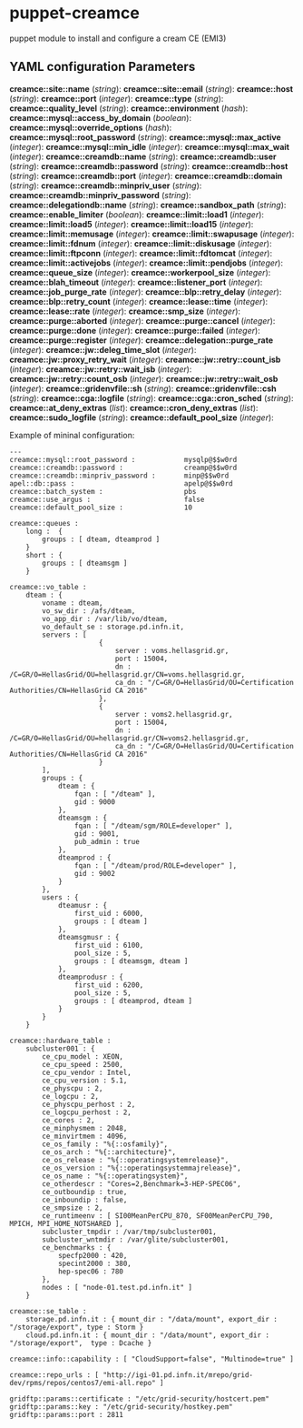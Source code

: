 # puppet-creamce

puppet module to install and configure a cream CE (EMI3)


## YAML configuration Parameters

**creamce::site::name** (_string_): 
**creamce::site::email** (_string_):
**creamce::host** (_string_):
**creamce::port** (_integer_):
**creamce::type** (_string_):
**creamce::quality_level** (_string_):
**creamce::environment** (_hash_):
**creamce::mysql::access_by_domain** (_boolean_):
**creamce::mysql::override_options** (_hash_):
**creamce::mysql::root_password** (_string_):
**creamce::mysql::max_active** (_integer_):
**creamce::mysql::min_idle** (_integer_):
**creamce::mysql::max_wait** (_integer_):
**creamce::creamdb::name** (_string_):
**creamce::creamdb::user** (_string_):
**creamce::creamdb::password** (_string_):
**creamce::creamdb::host** (_string_):
**creamce::creamdb::port** (_integer_):
**creamce::creamdb::domain** (_string_):
**creamce::creamdb::minpriv_user** (_string_):
**creamce::creamdb::minpriv_password** (_string_):
**creamce::delegationdb::name** (_string_):
**creamce::sandbox_path** (_string_):
**creamce::enable_limiter** (_boolean_):
**creamce::limit::load1** (_integer_):
**creamce::limit::load5** (_integer_):
**creamce::limit::load15** (_integer_):
**creamce::limit::memusage** (_integer_):
**creamce::limit::swapusage** (_integer_):
**creamce::limit::fdnum** (_integer_):
**creamce::limit::diskusage** (_integer_):
**creamce::limit::ftpconn** (_integer_):
**creamce::limit::fdtomcat** (_integer_):
**creamce::limit::activejobs** (_integer_):
**creamce::limit::pendjobs** (_integer_):
**creamce::queue_size** (_integer_):
**creamce::workerpool_size** (_integer_):
**creamce::blah_timeout** (_integer_):
**creamce::listener_port** (_integer_):
**creamce::job_purge_rate** (_integer_):
**creamce::blp::retry_delay** (_integer_):
**creamce::blp::retry_count** (_integer_):
**creamce::lease::time** (_integer_):
**creamce::lease::rate** (_integer_):
**creamce::smp_size** (_integer_):
**creamce::purge::aborted** (_integer_):
**creamce::purge::cancel** (_integer_):
**creamce::purge::done** (_integer_):
**creamce::purge::failed** (_integer_):
**creamce::purge::register** (_integer_):
**creamce::delegation::purge_rate** (_integer_):
**creamce::jw::deleg_time_slot** (_integer_):
**creamce::jw::proxy_retry_wait** (_integer_):
**creamce::jw::retry::count_isb** (_integer_):
**creamce::jw::retry::wait_isb** (_integer_):
**creamce::jw::retry::count_osb** (_integer_):
**creamce::jw::retry::wait_osb** (_integer_):
**creamce::gridenvfile::sh** (_string_):
**creamce::gridenvfile::csh** (_string_):
**creamce::cga::logfile** (_string_):
**creamce::cga::cron_sched** (_string_):
**creamce::at_deny_extras** (_list_):
**creamce::cron_deny_extras** (_list_):
**creamce::sudo_logfile** (_string_):
**creamce::default_pool_size** (_integer_):


Example of mininal configuration:
```
---
creamce::mysql::root_password :            mysqlp@$$w0rd
creamce::creamdb::password :               creamp@$$w0rd
creamce::creamdb::minpriv_password :       minp@$$w0rd
apel::db::pass :                           apelp@$$w0rd
creamce::batch_system :                    pbs
creamce::use_argus :                       false
creamce::default_pool_size :               10

creamce::queues :
    long :  { 
        groups : [ dteam, dteamprod ]
    }
    short : {
        groups : [ dteamsgm ]
    }

creamce::vo_table :
    dteam : { 
        voname : dteam, 
        vo_sw_dir : /afs/dteam, 
        vo_app_dir : /var/lib/vo/dteam, 
        vo_default_se : storage.pd.infn.it,
        servers : [
                      {
                          server : voms.hellasgrid.gr,
                          port : 15004,
                          dn : /C=GR/O=HellasGrid/OU=hellasgrid.gr/CN=voms.hellasgrid.gr,
                          ca_dn : "/C=GR/O=HellasGrid/OU=Certification Authorities/CN=HellasGrid CA 2016"
                      },
                      {
                          server : voms2.hellasgrid.gr,
                          port : 15004,
                          dn : /C=GR/O=HellasGrid/OU=hellasgrid.gr/CN=voms2.hellasgrid.gr,
                          ca_dn : "/C=GR/O=HellasGrid/OU=Certification Authorities/CN=HellasGrid CA 2016"
                      }
        ],
        groups : {
            dteam : {
                fqan : [ "/dteam" ],
                gid : 9000
            },
            dteamsgm : {
                fqan : [ "/dteam/sgm/ROLE=developer" ],
                gid : 9001,
                pub_admin : true
            },
            dteamprod : {
                fqan : [ "/dteam/prod/ROLE=developer" ],
                gid : 9002
            }
        },
        users : {
            dteamusr : {
                first_uid : 6000,
                groups : [ dteam ]
            },
            dteamsgmusr : {
                first_uid : 6100,
                pool_size : 5,
                groups : [ dteamsgm, dteam ]
            },
            dteamprodusr : {
                first_uid : 6200,
                pool_size : 5,
                groups : [ dteamprod, dteam ]
            }
        }
    }

creamce::hardware_table :
    subcluster001 : {
        ce_cpu_model : XEON,
        ce_cpu_speed : 2500,
        ce_cpu_vendor : Intel,
        ce_cpu_version : 5.1,
        ce_physcpu : 2,
        ce_logcpu : 2,
        ce_physcpu_perhost : 2,
        ce_logcpu_perhost : 2,
        ce_cores : 2,
        ce_minphysmem : 2048,
        ce_minvirtmem : 4096,
        ce_os_family : "%{::osfamily}",
        ce_os_arch : "%{::architecture}",
        ce_os_release : "%{::operatingsystemrelease}",
        ce_os_version : "%{::operatingsystemmajrelease}",
        ce_os_name : "%{::operatingsystem}",
        ce_otherdescr : "Cores=2,Benchmark=3-HEP-SPEC06",
        ce_outboundip : true,
        ce_inboundip : false,
        ce_smpsize : 2,
        ce_runtimeenv : [ SI00MeanPerCPU_870, SF00MeanPerCPU_790, MPICH, MPI_HOME_NOTSHARED ],
        subcluster_tmpdir : /var/tmp/subcluster001,
        subcluster_wntmdir : /var/glite/subcluster001,
        ce_benchmarks : {
            specfp2000 : 420,
            specint2000 : 380,
            hep-spec06 : 780
        },
        nodes : [ "node-01.test.pd.infn.it" ]
    }

creamce::se_table :
    storage.pd.infn.it : { mount_dir : "/data/mount", export_dir : "/storage/export", type : Storm }
    cloud.pd.infn.it : { mount_dir : "/data/mount", export_dir : "/storage/export",  type : Dcache }

creamce::info::capability : [ "CloudSupport=false", "Multinode=true" ]

creamce::repo_urls : [ "http://igi-01.pd.infn.it/mrepo/grid-dev/rpms/repos/centos7/emi-all.repo" ]

gridftp::params::certificate : "/etc/grid-security/hostcert.pem"
gridftp::params::key : "/etc/grid-security/hostkey.pem"
gridftp::params::port : 2811

```

